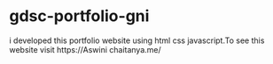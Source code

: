 # gdsc-portfolio-gni
i developed this portfolio website using html css javascript.To see this website visit https://Aswini chaitanya.me/
